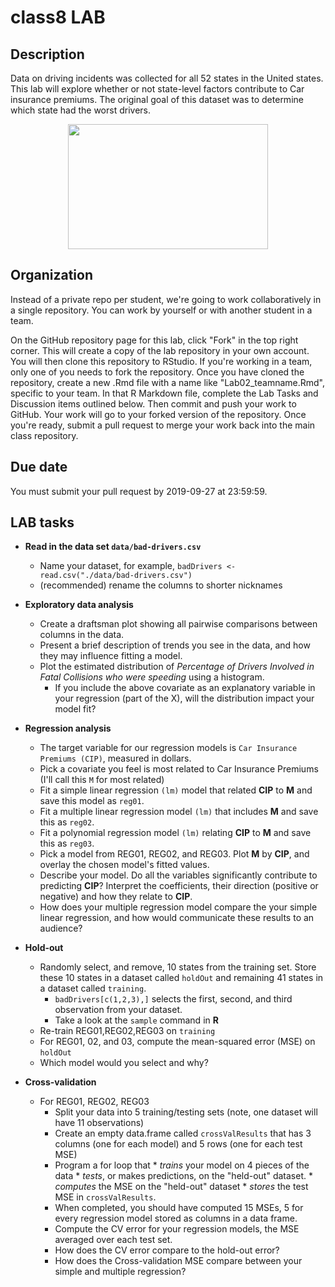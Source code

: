 # class8 LAB


## Description

Data on driving incidents was collected for all 52 states in the United states.
This lab will explore whether or not state-level factors contribute to Car insurance premiums.
The original goal of this dataset was to determine which state had the worst drivers.

<p align="center">
  <img width="320" height="200" src="https://github.com/mhc-stat340-f2019-sec02/class8_LAB/blob/master/featured.jpeg">
</p>

## Organization
Instead of a private repo per student, we're going to work collaboratively in a single repository.
You can work by yourself or with another student in a team.

On the GitHub repository page for this lab, click "Fork" in the top right corner. This will create a copy of the lab repository in your own account. You will then clone this repository to RStudio. If you're working in a team, only one of you needs to fork the repository. Once you have cloned the repository, create a new .Rmd file with a name like "Lab02_teamname.Rmd", specific to your team. In that R Markdown file, complete the Lab Tasks and Discussion items outlined below. Then commit and push your work to GitHub. Your work will go to your forked version of the repository. Once you're ready, submit a pull request to merge your work back into the main class repository.

## Due date

You must submit your pull request by 2019-09-27 at 23:59:59.

## LAB tasks

* **Read in the data set `data/bad-drivers.csv`**
  * Name your dataset, for example, `badDrivers <- read.csv("./data/bad-drivers.csv")`
  * (recommended) rename the columns to shorter nicknames
* **Exploratory data analysis**
  * Create a draftsman plot showing all pairwise comparisons between columns in the data.
  * Present a brief description of trends you see in the data, and how they may influence fitting a model.
  * Plot the estimated distribution of _Percentage of Drivers Involved in Fatal Collisions who were speeding_ using a histogram.
	  * If you include the above covariate as an explanatory variable in your regression (part of the X), will the distribution impact your model fit?
* **Regression analysis**
  * The target variable for our regression models is `Car Insurance Premiums (CIP)`, measured in dollars.
  * Pick a covariate you feel is most related to Car Insurance Premiums (I'll call this `M` for most related)
  * Fit a simple linear regression `(lm)` model that related **CIP** to **M** and save this model as `reg01`. 
  * Fit a multiple linear regression model `(lm)` that includes **M** and save this as `reg02`.
  * Fit a polynomial regression model `(lm)` relating **CIP** to **M** and save this as `reg03`.
  * Pick a model from REG01, REG02, and REG03. Plot **M** by **CIP**, and overlay the chosen model's fitted values.
  * Describe your model. Do all the variables significantly contribute to predicting **CIP**? Interpret the coefficients, their direction (positive or negative) and how they relate to **CIP**.
  * How does your multiple regression model compare the your simple linear regression, and how would communicate these results to an audience?  
  
* **Hold-out**
  * Randomly select, and remove, 10 states from the training set. Store these 10 states in a dataset called `holdOut` and remaining 41 states in a dataset called `training`.
     * `badDrivers[c(1,2,3),]` selects the first, second, and third observation from your dataset.
     *  Take a look at the `sample` command in **R**
  * Re-train REG01,REG02,REG03 on `training`
  * For REG01, 02, and 03, compute the mean-squared error (MSE) on `holdOut`
  * Which model would you select and why?
  
* **Cross-validation**
  * For REG01, REG02, REG03
    * Split your data into 5 training/testing sets (note, one dataset will have 11 observations)
	* Create an empty data.frame called `crossValResults` that has 3 columns (one for each model) and 5 rows (one for each test MSE)
    * Program a for loop that
	      * *trains* your model on 4 pieces of the data
		  * *tests*, or makes predictions, on the "held-out" dataset. 
		  * *computes* the MSE on the "held-out" dataset
		  * *stores* the test MSE in `crossValResults`. 
    * When completed, you should have computed 15 MSEs, 5 for every regression model stored as columns in a data frame.
    * Compute the CV error for your regression models, the MSE averaged over each test set.
	* How does the CV error compare to the hold-out error?
	* How does the Cross-validation MSE compare between your simple and multiple regression?
  
<!-- ## Brief Report -->

<!-- * Paragraph 1: Describe the dataset -->
<!-- * Paragraph 2: Describe the models you'll use to make predictions. -->
<!-- * Paragraph 3: Summarize the methods you'll use to decide which model is best. Make sure to define and describe the test metric (MSE) -->
<!-- * Paragraph 4:  -->







  
